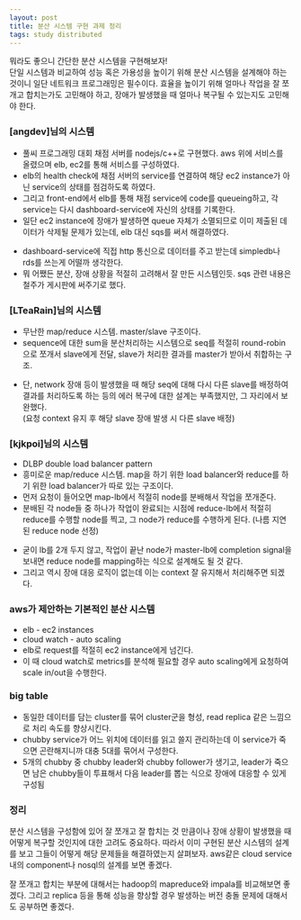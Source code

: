 ```yaml
---
layout: post
title: 분산 시스템 구현 과제 정리
tags: study distributed
---
```


뭐라도 좋으니 간단한 분산 시스템을 구현해보자!  
단일 시스템과 비교하여 성능 혹은 가용성을 높이기 위해 분산 시스템을 설계해야 하는 것이니 일단 네트워크 프로그래밍은 필수이다. 효율을 높이기 위해 얼마나 작업을 잘 쪼개고 합치는가도 고민해야 하고, 장애가 발생했을 때 얼마나 복구될 수 있는지도 고민해야 한다.

### [angdev]님의 시스템 ###

* 풀씨 프로그래밍 대회 채점 서버를 nodejs/c++로 구현했다. aws 위에 서비스를 올렸으며 elb, ec2를 통해 서비스를 구성하였다.
* elb의 health check에 채점 서버의 service를 연결하여 해당 ec2 instance가 아닌 service의 상태를 점검하도록 하였다.
* 그리고 front-end에서 elb를 통해 채점 service에 code를 queueing하고, 각 service는 다시 dashboard-service에 자신의 상태를 기록한다.
* 일단 ec2 instance에 장애가 발생하면 queue 자체가 소멸되므로 이미 제출된 데이터가 삭제될 문제가 있는데, elb 대신 sqs를 써서 해결하였다.

- dashboard-service에 직접 http 통신으로 데이터를 주고 받는데 simpledb나 rds를 쓰는게 어떨까 생각한다.
- 뭐 어쨌든 분산, 장애 상황을 적절히 고려해서 잘 만든 시스템인듯. sqs 관련 내용은 철주가 게시판에 써주기로 했다.

### [LTeaRain]님의 시스템 ###

* 무난한 map/reduce 시스템. master/slave 구조이다.
* sequence에 대한 sum을 분산처리하는 시스템으로 seq를 적절히 round-robin으로 쪼개서 slave에게 전달, slave가 처리한 결과를 master가 받아서 취합하는 구조.

- 단, network 장애 등이 발생했을 때 해당 seq에 대해 다시 다른 slave를 배정하여 결과를 처리하도록 하는 등의 에러 복구에 대한 설계는 부족했지만, 그 자리에서 보완했다.  
  (요청 context 유지 후 해당 slave 장애 발생 시 다른 slave 배정)

### [kjkpoi]님의 시스템 ###

* DLBP double load balancer pattern
* 흥미로운 map/reduce 시스템. map을 하기 위한 load balancer와 reduce를 하기 위한  load balancer가 따로 있는 구조이다.
* 먼저 요청이 들어오면 map-lb에서 적절히 node를 분배해서 작업을 쪼개준다.
* 분배된 각 node들 중 하나가 작업이 완료되는 시점에 reduce-lb에서 적절히 reduce를 수행할 node를 찍고, 그 node가 reduce를 수행하게 된다. (나름 지연된 reduce node 선정)

- 굳이 lb를 2개 두지 않고, 작업이 끝난 node가 master-lb에 completion signal을 보내면 reduce node를 mapping하는 식으로 설계해도 될 것 같다.
- 그리고 역시 장애 대응 로직이 없는데 이는 context 잘 유지해서 처리해주면 되겠다.

### aws가 제안하는 기본적인 분산 시스템 ###

* elb - ec2 instances
* cloud watch - auto scaling
* elb로 request를 적절히 ec2 instance에게 넘긴다.
* 이 때 cloud watch로 metrics를 분석해 필요할 경우 auto scaling에게 요청하여 scale in/out을 수행한다.

### big table ###

* 동일한 데이터를 담는 cluster를 묶어 cluster군을 형성, read replica 같은 느낌으로 처리 속도를 향상시킨다.
* chubby service가 어느 위치에 데이터를 읽고 쓸지 관리하는데 이 service가 죽으면 곤란해지니까 대충 5대를 묶어서 구성한다.
* 5개의 chubby 중 chubby leader와 chubby follower가 생기고, leader가 죽으면 남은 chubby들이 투표해서 다음 leader를 뽑는 식으로 장애에 대응할 수 있게 구성됨

### 정리 ###

분산 시스템을 구성함에 있어 잘 쪼개고 잘 합치는 것 만큼이나 장애 상황이 발생했을 때 어떻게 복구할 것인지에 대한 고려도 중요하다. 따라서 이미 구현된 분산 시스템의 설계를 보고 그들이 어떻게 해당 문제들을 해결하였는지 살펴보자. aws같은 cloud service 내의 component나 nosql의 설계를 보면 좋겠다.

잘 쪼개고 합치는 부분에 대해서는 hadoop의 mapreduce와 impala를 비교해보면 좋겠다. 그리고 replica 등을 통해 성능을 향상할 경우 발생하는 버전 충돌 문제에 대해서도 공부하면 좋겠다.